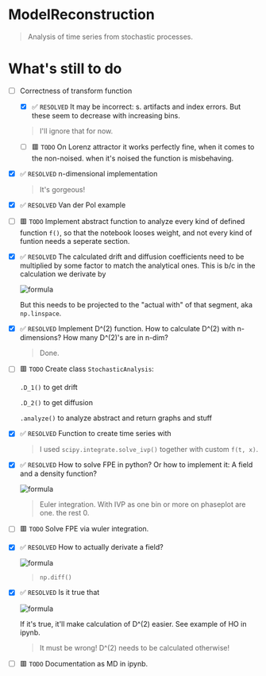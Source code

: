 # ModelReconstruction
> Analysis of time series from stochastic processes.

# What's still to do

- [ ] Correctness of transform function
    
    - [x] ✅ ```RESOLVED``` It may be incorrect: s. artifacts and index errors. But these seem to decrease with increasing bins.
    > I'll ignore that for now.

    - [ ] 🟥 ```TODO``` On Lorenz attractor it works perfectly fine, when it comes to the non-noised. when it's noised the function is misbehaving.

- [x] ✅ ```RESOLVED``` n-dimensional implementation
    > It's gorgeous!

- [x] ✅ ```RESOLVED``` Van der Pol example

- [ ] 🟥 ```TODO``` Implement abstract function to analyze every kind of defined function ```f()```, so that the notebook looses weight, and not every kind of funtion needs a seperate section.

- [x] ✅ ```RESOLVED``` The calculated drift and diffusion coefficients need to be multiplied by some factor to match the analytical ones. This is b/c in the calculation we derivate by 

    ![formula](https://render.githubusercontent.com/render/math?math={\frac{1}{\tau}\text{%20where%20}\tau=1})

    But this needs to be projected to the "actual with" of that segment, aka ```np.linspace```.

- [x] ✅ ```RESOLVED``` Implement D^(2) function. How to calculate D^(2) with n-dimensions? How many D^(2)'s are in n-dim?

    > Done.

- [ ] 🟥 ```TODO``` Create class ```StochasticAnalysis```:
    
    ```.D_1()``` to get drift

    ```.D_2()``` to get diffusion

    ```.analyze()``` to analyze abstract and return graphs and stuff

- [x] ✅ ```RESOLVED``` Function to create time series with
    > I used ```scipy.integrate.solve_ivp()``` together with custom ```f(t, x)```.

- [x] ✅ ```RESOLVED``` How to solve FPE in python? Or how to implement it: A field and a density function?

    ![formula](https://render.githubusercontent.com/render/math?math={\frac{\partial}{\partial%20t}p(\vec{x},t+\tau|\vec{x},t)=(-\sum_i\frac{\partial}{\partial%20x_i}D_i^{(1)}(\vec{x},t)+\sum_{ij}%20+%20\frac{\partial}{\partial%20x_ix_j}D_ij^{(2)}(\vec{x},t))\cdotp(\vec{x},t+\tau|\vec{x},t)})

    > Euler integration. With IVP as one bin or more on phaseplot are one. the rest 0.

<!-- $$
    \frac{\partial}{\partial t} p(\vec{x}, t + \tau | \vec{x}, t) = (- \sum_i \frac{\partial}{\partial x_i} D_i^{(1)}(\vec{x}, t) + \sum_{ij} \frac{\partial}{\partial x_i x_j} D_ij^{(2)}(\vec{x}, t)) \cdot p(\vec{x}, t + \tau | \vec{x}, t)
$$ -->

- [ ] 🟥 ```TODO``` Solve FPE via wuler integration.

- [x] ✅ ```RESOLVED``` How to actually derivate a field? 

    ![formula](https://render.githubusercontent.com/render/math?math={\frac{\partial}{\partial%20x_i}D_i^{(1)}\text{and}\frac{\partial}{\partial%20x_ix_j}D_ij^{(2)}\text{[1](2)}})

    > ```np.diff()```

<!-- $$
    \frac{\partial}{\partial x_i} D_i^{(1)} \text{ and } \frac{\partial}{\partial x_i x_j} D_ij^{(2)} \text{ [1](2)}
$$ -->

- [x] ✅ ```RESOLVED``` Is it true that 

    ![formula](https://render.githubusercontent.com/render/math?math={<a%20\cdot%20b>=<a>%20\cdot<b>})

    If it's true, it'll make calculation of D^(2) easier. See example of HO in ipynb.

    > It must be wrong! D^(2) needs to be calculated otherwise!

- [ ] 🟥 ```TODO``` Documentation as MD in ipynb.